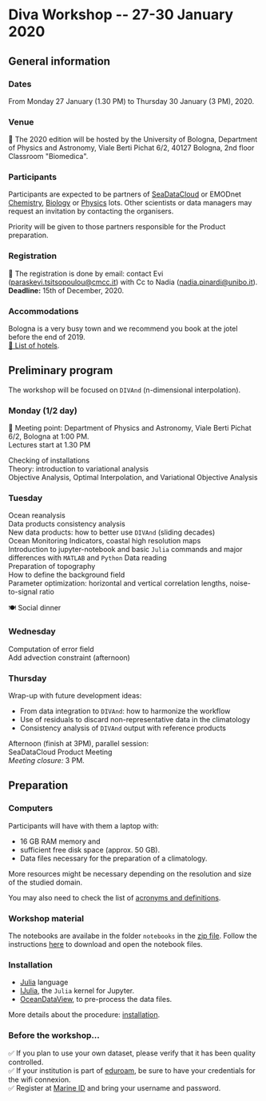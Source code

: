 <head>
  <link rel="stylesheet" href="https://cdnjs.cloudflare.com/ajax/libs/font-awesome/4.7.0/css/font-awesome.min.css">
  <link rel="stylesheet" href="../assets/css/academicons.css">
</head>

# Diva Workshop -- 27-30 January 2020

## General information

### Dates

<i class="fa fa-calendar-check-o" aria-hidden="true"></i> From Monday 27 January (1.30 PM) to Thursday 30 January (3 PM), 2020.

### Venue

📍 The 2020 edition will be hosted by the University of Bologna, Department of Physics and Astronomy, Viale Berti Pichat 6/2, 40127 Bologna, 2nd floor Classroom "Biomedica".

### Participants

Participants are expected to be partners of [SeaDataCloud](https://www.seadatanet.org/) or EMODnet [Chemistry](http://www.emodnet-chemistry.eu/), [Biology](http://www.emodnet-biology.eu/) or [Physics](https://www.emodnet-physics.eu/) lots. Other scientists or data managers may request an invitation by contacting the organisers.    

Priority will be given to those partners responsible for the Product preparation.

### Registration

📧 The registration is done by email: contact Evi (paraskevi.tsitsopoulou@cmcc.it) with Cc to Nadia (nadia.pinardi@unibo.it).        
**Deadline:** 15th of December, 2020.

### Accommodations

<i class="fa fa-bed" aria-hidden="true"></i> Bologna is a very busy town and we recommend you book at the jotel before the end of 2019.      
[🔗 List of hotels](../assets/pdf/HOTELS-IN-BOLOGNA.pdf).

## Preliminary program

The workshop will be focused on `DIVAnd` (n-dimensional interpolation).

### Monday (1/2 day)

📍 Meeting point: Department of Physics and Astronomy, Viale Berti Pichat 6/2, Bologna at 1:00 PM.      
Lectures start at 1.30 PM

Checking of installations      
Theory: introduction to variational analysis     
Objective Analysis, Optimal Interpolation, and Variational Objective Analysis  

### Tuesday

Ocean reanalysis       
Data products consistency analysis       
New data products: how to better use `DIVAnd` (sliding decades)       
Ocean Monitoring Indicators, coastal high resolution maps             
Introduction to jupyter-notebook and basic `Julia` commands and major differences with `MATLAB` and `Python`
Data reading       
Preparation of topography      
How to define the background field       
Parameter optimization: horizontal and vertical correlation lengths, noise-to-signal ratio

🍽️ Social dinner      

### Wednesday

Computation of error field          
Add advection constraint (afternoon)      

### Thursday

Wrap-up with future development ideas:
* From data integration to `DIVAnd`: how to harmonize the workflow
* Use of residuals to discard non-representative data in the climatology
* Consistency analysis of `DIVAnd` output with reference products

Afternoon (finish at 3PM), parallel session:     
SeaDataCloud Product Meeting      
*Meeting closure:* 3 PM.

## Preparation

### Computers

Participants will have with them a laptop with:     
* 16 GB RAM memory and     
* sufficient free disk space (approx. 50 GB).
* Data files necessary for the preparation of a climatology.

More resources might be necessary depending on the resolution and size of the studied domain.

You may also need to check the list of [acronyms and definitions](../acronyms.md).

### Workshop material

The notebooks are availabe in the folder `notebooks` in the [zip file](https://github.com/gher-ulg/Diva-Workshops/archive/master.zip).
Follow the instructions [here](https://github.com/gher-ulg/Diva-Workshops/tree/master/notebooks#how-to-download-ipynb-files-from-github) to download and open the notebook files.

### Installation

* [Julia](https://julialang.org/downloads/) language
* [IJulia](https://github.com/JuliaLang/IJulia.jl), the `Julia` kernel for Jupyter.
* [OceanDataView](https://odv.awi.de/), to pre-process the data files.

More details about the procedure: [installation](../installation.md).

### Before the workshop...

✅ If you plan to use your own dataset, please verify that it has been quality controlled.     
✅ If your institution is part of [eduroam](https://www.eduroam.org/), be sure to have your credentials for the wifi connexion.      
✅ Register at [Marine ID](https://www.marine-id.org/) and bring your username and password.
